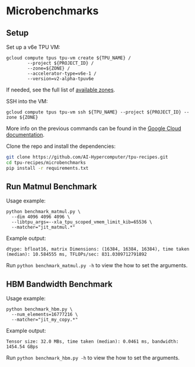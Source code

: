 # Microbenchmarks

## Setup

Set up a v6e TPU VM:
```
gcloud compute tpus tpu-vm create ${TPU_NAME} /
        --project ${PROJECT_ID} /
        --zone=${ZONE} /
        --accelerator-type=v6e-1 /
        --version=v2-alpha-tpuv6e
```
If needed, see the full list of [available zones](https://cloud.google.com/tpu/docs/regions-zones).

SSH into the VM:
```
gcloud compute tpus tpu-vm ssh ${TPU_NAME} --project ${PROJECT_ID} --zone ${ZONE}
```

More info on the previous commands can be found in the [Google Cloud documentation](https://cloud.google.com/tpu/docs/managing-tpus-tpu-vm).

Clone the repo and install the dependencies:
```bash
git clone https://github.com/AI-Hypercomputer/tpu-recipes.git
cd tpu-recipes/microbenchmarks
pip install -r requirements.txt
```

## Run Matmul Benchmark

Usage example:
```
python benchmark_matmul.py \
  --dim 4096 4096 4096 \
  --libtpu_args=--xla_tpu_scoped_vmem_limit_kib=65536 \
  --matcher="jit_matmul.*"
```

Example output:
```
dtype: bfloat16, matrix Dimensions: (16384, 16384, 16384), time taken (median): 10.584555 ms, TFLOPs/sec: 831.0309712791892
```

Run `python benchmark_matmul.py -h` to view the how to set the arguments.


## HBM Bandwidth Benchmark

Usage example:
```
python benchmark_hbm.py \
  --num_elements=16777216 \
  --matcher="jit_my_copy.*"
```

Example output:
```
Tensor size: 32.0 MBs, time taken (median): 0.0461 ms, bandwidth: 1454.54 GBps
```

Run `python benchmark_hbm.py -h` to view the how to set the arguments.

